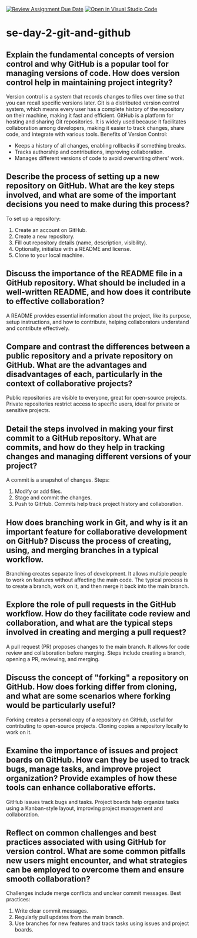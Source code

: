 [![Review Assignment Due Date](https://classroom.github.com/assets/deadline-readme-button-22041afd0340ce965d47ae6ef1cefeee28c7c493a6346c4f15d667ab976d596c.svg)](https://classroom.github.com/a/8wgCKhpZ)
[![Open in Visual Studio Code](https://classroom.github.com/assets/open-in-vscode-2e0aaae1b6195c2367325f4f02e2d04e9abb55f0b24a779b69b11b9e10269abc.svg)](https://classroom.github.com/online_ide?assignment_repo_id=18398086&assignment_repo_type=AssignmentRepo)
# se-day-2-git-and-github
## Explain the fundamental concepts of version control and why GitHub is a popular tool for managing versions of code. How does version control help in maintaining project integrity?
Version control is a system that records changes to files over time so that you can recall specific versions later. Git is a distributed version control system, which means every user has a complete history of the repository on their machine, making it fast and efficient.
GitHub is a platform for hosting and sharing Git repositories. It is widely used because it facilitates collaboration among developers, making it easier to track changes, share code, and integrate with various tools.
Benefits of Version Control:
 - Keeps a history of all changes, enabling rollbacks if something breaks.
 - Tracks authorship and contributions, improving collaboration.
 - Manages different versions of code to avoid overwriting others' work.

## Describe the process of setting up a new repository on GitHub. What are the key steps involved, and what are some of the important decisions you need to make during this process?
To set up a repository:
1. Create an account on GitHub.
2. Create a new repository.
3. Fill out repository details (name, description, visibility).
4. Optionally, initialize with a README and license.
5. Clone to your local machine.

## Discuss the importance of the README file in a GitHub repository. What should be included in a well-written README, and how does it contribute to effective collaboration?
A README provides essential information about the project, like its purpose, setup instructions, and how to contribute, helping collaborators understand and contribute effectively.

## Compare and contrast the differences between a public repository and a private repository on GitHub. What are the advantages and disadvantages of each, particularly in the context of collaborative projects?
Public repositories are visible to everyone, great for open-source projects.
Private repositories restrict access to specific users, ideal for private or sensitive projects.

## Detail the steps involved in making your first commit to a GitHub repository. What are commits, and how do they help in tracking changes and managing different versions of your project?
A commit is a snapshot of changes. Steps:
1. Modify or add files.
2. Stage and commit the changes.
3. Push to GitHub.
Commits help track project history and collaboration.

## How does branching work in Git, and why is it an important feature for collaborative development on GitHub? Discuss the process of creating, using, and merging branches in a typical workflow.
Branching creates separate lines of development. It allows multiple people to work on features without affecting the main code. The typical process is to create a branch, work on it, and then merge it back into the main branch.

## Explore the role of pull requests in the GitHub workflow. How do they facilitate code review and collaboration, and what are the typical steps involved in creating and merging a pull request?
A pull request (PR) proposes changes to the main branch. It allows for code review and collaboration before merging. Steps include creating a branch, opening a PR, reviewing, and merging.

## Discuss the concept of "forking" a repository on GitHub. How does forking differ from cloning, and what are some scenarios where forking would be particularly useful?
Forking creates a personal copy of a repository on GitHub, useful for contributing to open-source projects.
Cloning copies a repository locally to work on it.

## Examine the importance of issues and project boards on GitHub. How can they be used to track bugs, manage tasks, and improve project organization? Provide examples of how these tools can enhance collaborative efforts.
GitHub issues track bugs and tasks. Project boards help organize tasks using a Kanban-style layout, improving project management and collaboration.

## Reflect on common challenges and best practices associated with using GitHub for version control. What are some common pitfalls new users might encounter, and what strategies can be employed to overcome them and ensure smooth collaboration?
Challenges include merge conflicts and unclear commit messages. Best practices:
1. Write clear commit messages.
2. Regularly pull updates from the main branch.
3. Use branches for new features and track tasks using issues and project boards.
